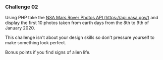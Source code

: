 ### Challenge 02

Using PHP take the [NSA Mars Rover Photos API (https://api.nasa.gov/)](https://api.nasa.gov/) and display the first 10 photos taken from earth days from the 8th to 9th of January 2020.

This challenge isn't about your design skills so don't pressure yourself to make something look perfect.

Bonus points if you find signs of alien life.

